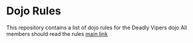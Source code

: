 Dojo Rules
==========

This repository contains a list of dojo rules for the Deadly Vipers dojo
All members should read the rules
[main link]("https://github.com/deadlyvipers")
